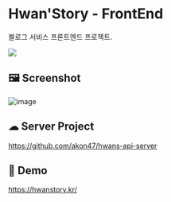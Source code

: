 # Hwan'Story - FrontEnd
블로그 서비스 프론트엔드 프로젝트.

<img src="https://hits.seeyoufarm.com/api/count/incr/badge.svg?url=https%3A%2F%2Fgithub.com%2Fakon47%2Fhwanstory&count_bg=%2379C83D&title_bg=%23555555&icon=&icon_color=%23E7E7E7&title=hits&edge_flat=false" />

## 🖼️ Screenshot
![image](https://user-images.githubusercontent.com/49547202/188465375-1ffce2fb-7b8d-4ba0-bd07-26243eb35f55.png)

## ☁ Server Project

https://github.com/akon47/hwans-api-server

## 🚀 Demo
https://hwanstory.kr/
